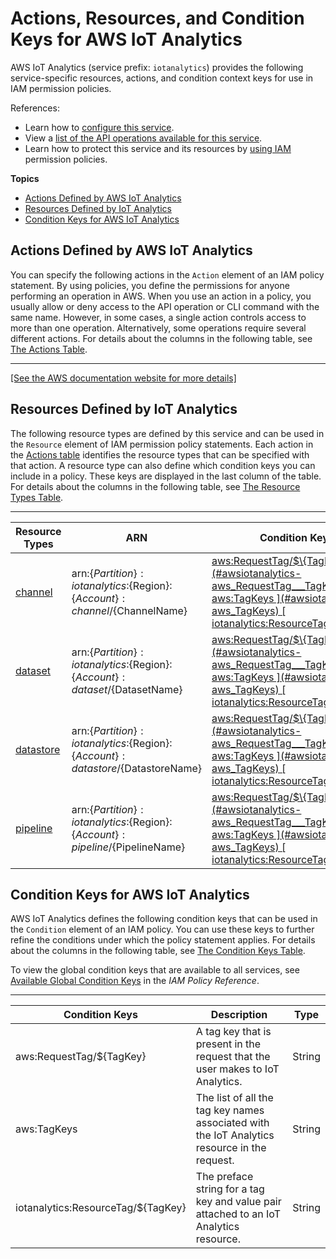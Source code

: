 # Actions, Resources, and Condition Keys for AWS IoT Analytics<a name="list_awsiotanalytics"></a>

AWS IoT Analytics \(service prefix: `iotanalytics`\) provides the following service\-specific resources, actions, and condition context keys for use in IAM permission policies\.

References:
+ Learn how to [configure this service](https://docs.aws.amazon.com/iotanalytics/latest/userguide/)\.
+ View a [list of the API operations available for this service](https://docs.aws.amazon.com/iotanalytics/latest/APIReference/)\.
+ Learn how to protect this service and its resources by [using IAM](https://docs.aws.amazon.com/iotanalytics/latest/userguide/getting-started.html#aws-iot-analytics-step-create-role) permission policies\.

**Topics**
+ [Actions Defined by AWS IoT Analytics](#awsiotanalytics-actions-as-permissions)
+ [Resources Defined by IoT Analytics](#awsiotanalytics-resources-for-iam-policies)
+ [Condition Keys for AWS IoT Analytics](#awsiotanalytics-policy-keys)

## Actions Defined by AWS IoT Analytics<a name="awsiotanalytics-actions-as-permissions"></a>

You can specify the following actions in the `Action` element of an IAM policy statement\. By using policies, you define the permissions for anyone performing an operation in AWS\. When you use an action in a policy, you usually allow or deny access to the API operation or CLI command with the same name\. However, in some cases, a single action controls access to more than one operation\. Alternatively, some operations require several different actions\. For details about the columns in the following table, see [The Actions Table](reference_policies_actions-resources-contextkeys.md#actions_table)\.


****  
[\[See the AWS documentation website for more details\]](http://docs.aws.amazon.com/IAM/latest/UserGuide/list_awsiotanalytics.html)

## Resources Defined by IoT Analytics<a name="awsiotanalytics-resources-for-iam-policies"></a>

The following resource types are defined by this service and can be used in the `Resource` element of IAM permission policy statements\. Each action in the [Actions table](#awsiotanalytics-actions-as-permissions) identifies the resource types that can be specified with that action\. A resource type can also define which condition keys you can include in a policy\. These keys are displayed in the last column of the table\. For details about the columns in the following table, see [The Resource Types Table](reference_policies_actions-resources-contextkeys.md#resources_table)\.


****  

| Resource Types | ARN | Condition Keys | 
| --- | --- | --- | 
|   [ channel ](https://docs.aws.amazon.com/iotanalytics/latest/userguide/welcome.html#aws-iot-analytics-how)  |  arn:$\{Partition\}:iotanalytics:$\{Region\}:$\{Account\}:channel/$\{ChannelName\}  |   [ aws:RequestTag/$\{TagKey\} ](#awsiotanalytics-aws_RequestTag___TagKey_)   [ aws:TagKeys ](#awsiotanalytics-aws_TagKeys)   [ iotanalytics:ResourceTag/$\{TagKey\} ](#awsiotanalytics-iotanalytics_ResourceTag___TagKey_)   | 
|   [ dataset ](https://docs.aws.amazon.com/iotanalytics/latest/userguide/welcome.html#aws-iot-analytics-how)  |  arn:$\{Partition\}:iotanalytics:$\{Region\}:$\{Account\}:dataset/$\{DatasetName\}  |   [ aws:RequestTag/$\{TagKey\} ](#awsiotanalytics-aws_RequestTag___TagKey_)   [ aws:TagKeys ](#awsiotanalytics-aws_TagKeys)   [ iotanalytics:ResourceTag/$\{TagKey\} ](#awsiotanalytics-iotanalytics_ResourceTag___TagKey_)   | 
|   [ datastore ](https://docs.aws.amazon.com/iotanalytics/latest/userguide/welcome.html#aws-iot-analytics-how)  |  arn:$\{Partition\}:iotanalytics:$\{Region\}:$\{Account\}:datastore/$\{DatastoreName\}  |   [ aws:RequestTag/$\{TagKey\} ](#awsiotanalytics-aws_RequestTag___TagKey_)   [ aws:TagKeys ](#awsiotanalytics-aws_TagKeys)   [ iotanalytics:ResourceTag/$\{TagKey\} ](#awsiotanalytics-iotanalytics_ResourceTag___TagKey_)   | 
|   [ pipeline ](https://docs.aws.amazon.com/iotanalytics/latest/userguide/welcome.html#aws-iot-analytics-how)  |  arn:$\{Partition\}:iotanalytics:$\{Region\}:$\{Account\}:pipeline/$\{PipelineName\}  |   [ aws:RequestTag/$\{TagKey\} ](#awsiotanalytics-aws_RequestTag___TagKey_)   [ aws:TagKeys ](#awsiotanalytics-aws_TagKeys)   [ iotanalytics:ResourceTag/$\{TagKey\} ](#awsiotanalytics-iotanalytics_ResourceTag___TagKey_)   | 

## Condition Keys for AWS IoT Analytics<a name="awsiotanalytics-policy-keys"></a>

AWS IoT Analytics defines the following condition keys that can be used in the `Condition` element of an IAM policy\. You can use these keys to further refine the conditions under which the policy statement applies\. For details about the columns in the following table, see [The Condition Keys Table](reference_policies_actions-resources-contextkeys.md#context_keys_table)\.

To view the global condition keys that are available to all services, see [Available Global Condition Keys](reference_policies_condition-keys.html#AvailableKeys) in the *IAM Policy Reference*\.


****  

| Condition Keys | Description | Type | 
| --- | --- | --- | 
|   aws:RequestTag/$\{TagKey\}  | A tag key that is present in the request that the user makes to IoT Analytics\. | String | 
|   aws:TagKeys  | The list of all the tag key names associated with the IoT Analytics resource in the request\. | String | 
|   iotanalytics:ResourceTag/$\{TagKey\}  | The preface string for a tag key and value pair attached to an IoT Analytics resource\. | String | 